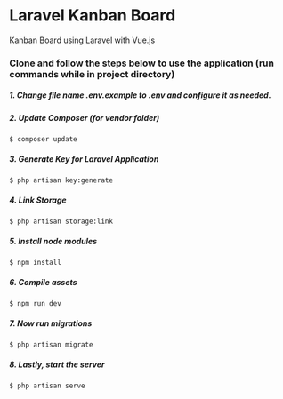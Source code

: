# Laravel Kanban Board

Kanban Board using Laravel with Vue.js

### Clone and follow the steps below to use the application (run commands while in project directory)

##### 1. Change file name .env.example to .env and configure it as needed.

##### 2. Update Composer (for vendor folder)

```
$ composer update
```

##### 3. Generate Key for Laravel Application

```
$ php artisan key:generate
```

##### 4. Link Storage

```
$ php artisan storage:link
```

##### 5. Install node modules

```
$ npm install
```

##### 6. Compile assets

```
$ npm run dev
```

##### 7. Now run migrations

```
$ php artisan migrate
```

##### 8. Lastly, start the server

```
$ php artisan serve
```
